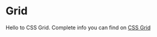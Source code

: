 # Grid

Hello to CSS Grid. Complete info you can find on [CSS Grid](https://css-tricks.com/snippets/css/complete-guide-grid/)